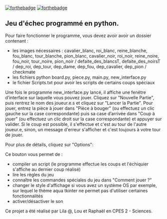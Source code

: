 [![forthebadge](https://forthebadge.com/images/badges/cc-0.svg)](https://forthebadge.com) [![forthebadge](https://forthebadge.com/images/badges/made-with-python.svg)](https://forthebadge.com) 

## Jeu d'échec programmé en python. 

Pour faire fonctionner le programme, vous devez avoir avoir un dossier contenant :
- les images nécessaires : cavalier_blanc, roi_blanc, reine_blanche, fou_blanc, tour_blanche, pion_blanc, cavalier_noir, roi_noir, reine_noire, fou_noir, tour_noire, pion_noir   /   defaite_des_blancsT, defaite_des_noirsT  /   dep_roi, dep_tour, dep_dame, dep_fou, dep_cavalier, dep_pion / checkmate
- les fichiers python board.py, piece.py, main.py, new_interface.py 
- le fichier Scripts.txt pour avoir les scripts de certains coups spéciaux 

Une fois le programme new_interface.py lancé, il affiche une fenêtre d’interface sur laquelle vous pouvez jouer. Cliquez sur "Nouvelle Partie", puis rentrez le nom des joueur.e.s et cliquez sur "Lancer la Partie". Pour jouer, entrez la pièce à jouer dans "Pièce à bouger" (ou effectuez un clic gauche sur la case correspondante) puis sa case d’arrivée dans "Coup à jouer" (ou effectuez un clic droit sur la case correspondante) et appuyer sur valider. Si le coup est possible, il s'effectue et c'est au tour de l'autre joueur.e, sinon, un message d'erreur s'afficher et c'est toujours à votre tour de jouer. 

Pour plus de détails, cliquez sur "Options": 

Ce bouton vous permet de :
- compiler un script (le programme effectue les coups et l'échiquier s'affiche au dernier coup réalisé)
- lire les règles du jeu
- connaître les commandes spéciales du jeu dans "Comment jouer ?"
- changer le style d'affichage si vous avez un système OS par exemple, sur lequel le thème aqua tkinter ne permet pas d'utiliser certaines fonctionnalités
- activer/désactiver le son

Ce projet a été réalisé par Lila @, Lou et Raphaël en CPES 2 - Sciences. 
